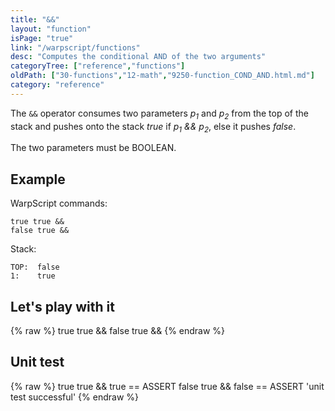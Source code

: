 ```yaml
---
title: "&&"
layout: "function"
isPage: "true"
link: "/warpscript/functions"
desc: "Computes the conditional AND of the two arguments"
categoryTree: ["reference","functions"]
oldPath: ["30-functions","12-math","9250-function_COND_AND.html.md"]
category: "reference"
---
```

 

The `&&` operator consumes two parameters *p<sub>1</sub>* and *p<sub>2</sub>* from the top of the stack 
and pushes onto the stack *true* if  *p<sub>1</sub> && p<sub>2</sub>*, else it pushes *false*.

The two parameters must be BOOLEAN.


## Example ##

WarpScript commands:

    true true && 
    false true &&

Stack: 

    TOP:  false
    1:    true

## Let's play with it ##

{% raw %}
<warp10-warpscript-widget backend="{{backend}}"  exec-endpoint="{{execEndpoint}}">true true && 
false true &&
</warp10-warpscript-widget>
{% endraw %}    


## Unit test ##

{% raw %}
<warp10-warpscript-widget backend="{{backend}}"  exec-endpoint="{{execEndpoint}}">true true && 
true == ASSERT
false true &&
false == ASSERT
'unit test successful'
</warp10-warpscript-widget>
{% endraw %}        
